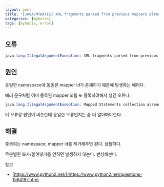 ```yaml
---
layout: post
title: "[JAVA/MYBATIS] XML fragments parsed from previous mappers already contains value for 에러"
categories: [mybatis]
tags: [mybatis, error]
---
```



## 오류
```java
java.lang.IllegalArgumentException: XML fragments parsed from previous mappers already contains value for com.my.dao.select
```

## 원인

동일한 namespace에 동일한 mapper id가 존재하기 떄문에 발생하는 에러다.

에러 문구처럼 이미 등록된 mapper id를 또 등록하려해서 생긴 오류다. 


```java
java.lang.IllegalArgumentException: Mapped Statements collection already contains value for
```

이 오류랑 원인이 비슷한데 동일한 오류인지는 좀 더 알아봐야한다.


## 해결


중복되는 namespace, mapper id를 제거해주면 된다. 심플하다.

무분별한 복사/붙여넣기를 안하면 발생하지 않는다. 반성해본다.


참고

- [https://www.python2.net/](https://www.python2.net/questions-1564187.htm)
